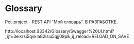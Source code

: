 # Glossary
Pet-project - REST API "Мой словарь". В РАЗРАБОТКЕ.

http://localhost:63342/Glossary/Swagger%20UI.html?_ijt=3eikrsi5qvkla82lsiu5qjj09p&_ij_reload=RELOAD_ON_SAVE
